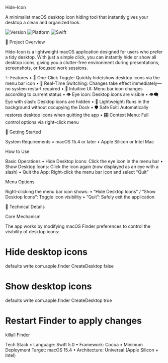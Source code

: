 Hide-Icon

A minimalist macOS desktop icon hiding tool that instantly gives your desktop a clean and organized look.

![Version](https://img.shields.io/badge/version-1.0-blue.svg)
![Platform](https://img.shields.io/badge/platform-macOS%2015.4+-lightgrey.svg)
![Swift](https://img.shields.io/badge/swift-5.0-orange.svg)

📖 Project Overview

Hide-Icon is a lightweight macOS application designed for users who prefer a tidy desktop. With just a simple click, you can instantly hide or show all desktop icons, giving you a clutter-free environment during presentations, screenshots, or focused work sessions.

✨ Features
	•	🎯 One-Click Toggle: Quickly hide/show desktop icons via the menu bar icon
	•	🔄 Real-Time Switching: Changes take effect immediately—no system restart required
	•	🎨 Intuitive UI: Menu bar icon changes according to current status
	•	👁️ Eye icon: Desktop icons are visible
	•	👁️‍🗨️ Eye with slash: Desktop icons are hidden
	•	🚀 Lightweight: Runs in the background without occupying the Dock
	•	🛡️ Safe Exit: Automatically restores desktop icons when quitting the app
	•	🎛️ Context Menu: Full control options via right-click menu

🚀 Getting Started

System Requirements
	•	macOS 15.4 or later
	•	Apple Silicon or Intel Mac

How to Use

Basic Operations
	•	Hide Desktop Icons: Click the eye icon in the menu bar
	•	Show Desktop Icons: Click the icon again (now displayed as an eye with a slash)
	•	Quit the App: Right-click the menu bar icon and select “Quit”

Menu Options

Right-clicking the menu bar icon shows:
	•	“Hide Desktop Icons” / “Show Desktop Icons”: Toggle icon visibility
	•	“Quit”: Safely exit the application

🔧 Technical Details

Core Mechanism

The app works by modifying macOS Finder preferences to control the visibility of desktop icons:

# Hide desktop icons
defaults write com.apple.finder CreateDesktop false

# Show desktop icons
defaults write com.apple.finder CreateDesktop true

# Restart Finder to apply changes
killall Finder

Tech Stack
	•	Language: Swift 5.0
	•	Framework: Cocoa
	•	Minimum Deployment Target: macOS 15.4
	•	Architecture: Universal (Apple Silicon + Intel)


